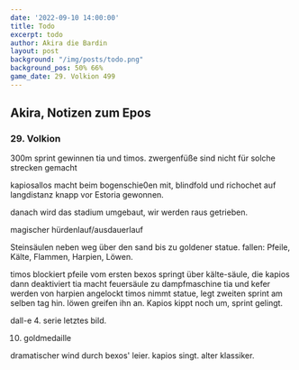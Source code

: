 ```yaml
---
date: '2022-09-10 14:00:00'
title: Todo
excerpt: todo
author: Akira die Bardin
layout: post
background: "/img/posts/todo.png"
background_pos: 50% 66%
game_date: 29. Volkion 499
---
```


<div class="rhyme">
  <blockquote>
  
  </blockquote>
</div>

## Akira, Notizen zum Epos

### 29. Volkion

300m sprint gewinnen tia und timos. zwergenfüße sind nicht für solche strecken gemacht

kapiosallos macht beim bogenschie0en mit, blindfold und richochet auf langdistanz knapp vor Estoria gewonnen.

danach wird das stadium umgebaut, wir werden raus getrieben.

magischer hürdenlauf/ausdauerlauf

Steinsäulen neben weg über den sand bis zu goldener statue.
fallen: Pfeile, Kälte, Flammen, Harpien, Löwen.

timos blockiert pfeile vom ersten
bexos springt über kälte-säule, die kapios dann deaktiviert
tia macht feuersäule zu dampfmaschine
tia und kefer werden von harpien angelockt
timos nimmt statue, legt zweiten sprint am selben tag hin. löwen greifen ihn an.
Kapios kippt noch um, sprint gelingt.

dall-e 4. serie letztes bild.

10. goldmedaille

dramatischer wind durch bexos' leier. kapios singt. alter klassiker.
